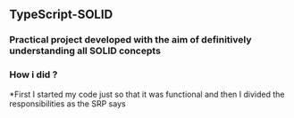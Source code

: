 ## TypeScript-SOLID

### Practical project developed with the aim of definitively understanding all SOLID concepts

### How i did ?

\*First I started my code just so that it was functional and then I divided the responsibilities as the SRP says
